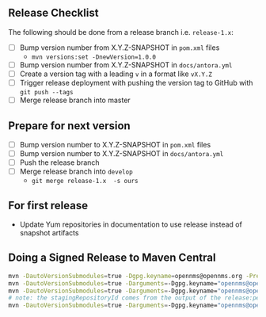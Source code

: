 ## Release Checklist

The following should be done from a release branch i.e. `release-1.x`:

- [ ] Bump version number from X.Y.Z-SNAPSHOT in `pom.xml` files
  - `mvn versions:set -DnewVersion=1.0.0`
- [ ] Bump version number from X.Y.Z-SNAPSHOT in `docs/antora.yml`
- [ ] Create a version tag with a leading `v` in a format like `vX.Y.Z`
- [ ] Trigger release deployment with pushing the version tag to GitHub with `git push --tags`
- [ ] Merge release branch into master

## Prepare for next version

- [ ] Bump version number to X.Y.Z-SNAPSHOT in `pom.xml` files
- [ ] Bump version number to X.Y.Z-SNAPSHOT in `docs/antora.yml`
- [ ] Push the release branch
- [ ] Merge release branch into `develop`
  - `git merge release-1.x  -s ours`

## For first release

* Update Yum repositories in documentation to use release instead of snapshot artifacts

## Doing a Signed Release to Maven Central

```bash
mvn -DautoVersionSubmodules=true -Dgpg.keyname=opennms@opennms.org -Prelease release:clean release:prepare
mvn -DautoVersionSubmodules=true -Darguments=-Dgpg.keyname="opennms@opennms.org" -Dgpg.keyname="opennms@opennms.org" -Prelease install deploy
mvn -DautoVersionSubmodules=true -Darguments=-Dgpg.keyname="opennms@opennms.org" -Dgpg.keyname="opennms@opennms.org" -Prelease release:perform
# note: the stagingRepositoryId comes from the output of the release:perform step
mvn -DautoVersionSubmodules=true -Darguments=-Dgpg.keyname="opennms@opennms.org" -Dgpg.keyname="opennms@opennms.org" -Prelease nexus-staging:release -DstagingRepositoryId=orgopennms-XXXX
```
